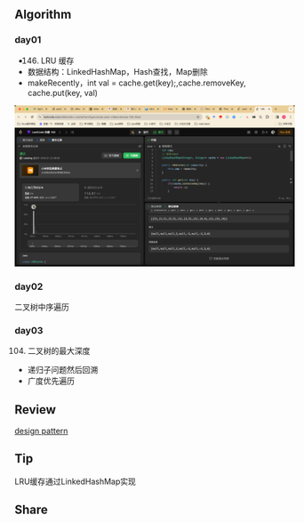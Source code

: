 ## Algorithm

### day01
* 146. LRU 缓存
* 数据结构：LinkedHashMap，Hash查找，Map删除
* makeRecently，int val = cache.get(key);,cache.removeKey, cache.put(key, val)

![算法](../../images/temp/sisyphus-2024-01-26-lc.png)

### day02
二叉树中序遍历

### day03
104. 二叉树的最大深度
* 递归子问题然后回溯
* 广度优先遍历


## Review

[design pattern](https://medium.com/javarevisited/10-reasons-to-learn-system-design-in-2024-fa795d301f62)


## Tip

LRU缓存通过LinkedHashMap实现

## Share